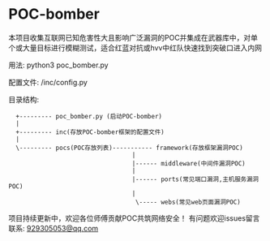 # POC-bomber
本项目收集互联网已知危害性大且影响广泛漏洞的POC并集成在武器库中，对单个或大量目标进行模糊测试，适合红蓝对抗或hvv中红队快速找到突破口进入内网

用法:
      python3 poc_bomber.py 

配置文件:
      /inc/config.py

目录结构:
       
      +--------- poc_bomber.py (启动POC-bomber)
      | 
      +--------- inc(存放POC-bomber框架的配置文件)
      |
      \--------- pocs(POC存放列表)----------- framework(存放框架漏洞POC)
                                      |
                                      |------ middleware(中间件漏洞POC)
                                      |
                                      |------ ports(常见端口漏洞,主机服务漏洞POC)
                                      |
                                       \----- webs(常见web页面漏洞POC)
      
      
      
     
项目持续更新中，欢迎各位师傅贡献POC共筑网络安全！
有问题欢迎issues留言
联系: 929305053@qq.com
